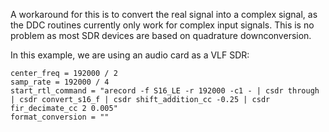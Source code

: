 A workaround for this is to convert the real signal into a complex signal, as the DDC routines currently only work for complex input signals. This is no problem as most SDR devices are based on quadrature downconversion. 

In this example, we are using an audio card as a VLF SDR:

```
center_freq = 192000 / 2
samp_rate = 192000 / 4
start_rtl_command = "arecord -f S16_LE -r 192000 -c1 - | csdr through | csdr convert_s16_f | csdr shift_addition_cc -0.25 | csdr fir_decimate_cc 2 0.005"
format_conversion = ""
```



